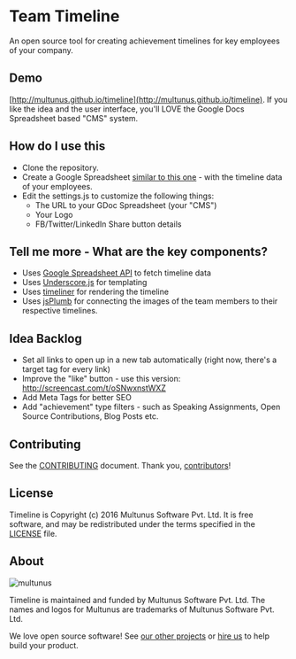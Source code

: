 # Team Timeline

An open source tool for creating achievement timelines for key employees of your
company.

## Demo

[http://multunus.github.io/timeline](http://multunus.github.io/timeline). If you
like the idea and the user interface, you'll LOVE the Google Docs Spreadsheet based
"CMS" system.

## How do I use this

* Clone the repository.
* Create a Google Spreadsheet [similar to this one](https://docs.google.com/a/multunus.com/spreadsheet/ccc?key=0AurK0h8yI6n6dGM1MWgxRW5aX3dqM3ZNTEU2by1jZUE) -
with the timeline data of your employees.
* Edit the settings.js to customize the following things:
  * The URL to your GDoc Spreadsheet (your "CMS")
  * Your Logo
  * FB/Twitter/LinkedIn Share button details

## Tell me more - What are the key components?

* Uses [Google Spreadsheet API](https://developers.google.com/gdata/samples/spreadsheet_sample)
to fetch timeline data
* Uses [Underscore.js](http://underscorejs.org/) for templating
* Uses [timeliner](https://github.com/technotarek/timeliner) for rendering the timeline
* Uses [jsPlumb](https://github.com/sporritt/jsplumb/) for connecting the images
of the team members to their respective timelines.

## Idea Backlog

* Set all links to open up in a new tab automatically (right now, there's a
target tag for every link)
* Improve the "like" button - use this version: http://screencast.com/t/oSNwxnstWXZ
* Add Meta Tags for better SEO
* Add "achievement" type filters - such as Speaking Assignments, Open Source
Contributions, Blog Posts etc.

## Contributing

See the [CONTRIBUTING] document.
Thank you, [contributors]!

  [CONTRIBUTING]: CONTRIBUTING.md
  [contributors]: https://github.com/multunus/timeline/graphs/contributors

## License

Timeline is Copyright (c) 2016 Multunus Software Pvt. Ltd.
It is free software, and may be redistributed
under the terms specified in the [LICENSE] file.

  [LICENSE]: /LICENSE

## About

![multunus](https://s3.amazonaws.com/multunus-images/Multunus_Logo_Vector_resized.png)

Timeline is maintained and funded by Multunus Software Pvt. Ltd.
The names and logos for Multunus are trademarks of Multunus Software Pvt. Ltd.

We love open source software!
See [our other projects][community]
or [hire us][hire] to help build your product.

  [community]: http://www.multunus.com/community?utm_source=github
  [hire]: http://www.multunus.com/contact?utm_source=github
